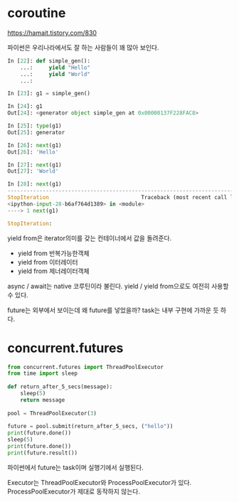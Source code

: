 # coroutine 

https://hamait.tistory.com/830

파이썬은 우리나라에서도 잘 하는 사람들이 꽤 많아 보인다. 

```py
In [22]: def simple_gen():
    ...:     yield "Hello"
    ...:     yield "World"
    ...:

In [23]: g1 = simple_gen()

In [24]: g1
Out[24]: <generator object simple_gen at 0x00000137F228FAC8>

In [25]: type(g1)
Out[25]: generator

In [26]: next(g1)
Out[26]: 'Hello'

In [27]: next(g1)
Out[27]: 'World'

In [28]: next(g1)
---------------------------------------------------------------------------
StopIteration                             Traceback (most recent call last)
<ipython-input-28-b6af764d1389> in <module>
----> 1 next(g1)

StopIteration:
```

yield from은 iterator의미를 갖는 컨테이너에서 값을 돌려준다. 
- yield from 반복가능한객체
- yield from 이터레이터
- yield from 제너레이터객체


async / await는 native 코루틴이라 불린다. 
yield / yield from으로도 여전히 사용할 수 있다. 

future는 외부에서 보이는데 왜 future를 넣었을까? 
task는 내부 구현에 가까운 듯 하다. 


# concurrent.futures

```py
from concurrent.futures import ThreadPoolExecutor
from time import sleep
 
def return_after_5_secs(message):
    sleep(5)
    return message
 
pool = ThreadPoolExecutor(3)
 
future = pool.submit(return_after_5_secs, ("hello"))
print(future.done())
sleep(5)
print(future.done())
print(future.result())
```

파이썬에서 future는 task이며 실행기에서 실행된다. 

Executor는 ThreadPoolExecutor와 ProcessPoolExecutor가 있다. 
ProcessPoolExecutor가 제대로 동작하지 않는다. 


